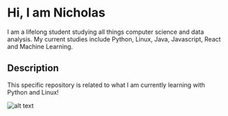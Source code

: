 # Hi, I am Nicholas

I am a lifelong student studying all things computer science and data analysis. My current studies include Python, Linux, Java, Javascript, React and Machine Learning.

## Description

This specific repository is related to what I am currently learning with Python and Linux!

![alt text](https://media0.giphy.com/media/fwbZnTftCXVocKzfxR/giphy.gif?cid=ecf05e476d74c3a0cc38ca22b376230ad1fd2c11d0ec5c27&rid=giphy.gif&ct=g)

